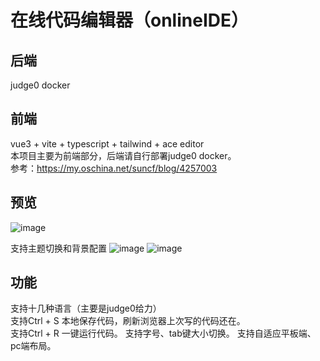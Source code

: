 # 在线代码编辑器（onlineIDE）  
## 后端
judge0 docker  
## 前端
vue3 + vite + typescript + tailwind + ace editor  
本项目主要为前端部分，后端请自行部署judge0 docker。  
参考：https://my.oschina.net/suncf/blog/4257003
## 预览
![image](https://user-images.githubusercontent.com/35400185/148081461-53c0f5bf-171d-48bb-b958-1cbc708ad44d.png)

支持主题切换和背景配置
![image](https://user-images.githubusercontent.com/35400185/148083734-ff050501-3d21-4f4e-b951-a16a3deb8cd4.png)
![image](https://user-images.githubusercontent.com/35400185/148082641-b3bf5dbc-620e-4657-aa99-19541e1cc250.png)

## 功能
支持十几种语言（主要是judge0给力）  
支持Ctrl + S 本地保存代码，刷新浏览器上次写的代码还在。  
支持Ctrl + R 一键运行代码。
支持字号、tab键大小切换。
支持自适应平板端、pc端布局。
